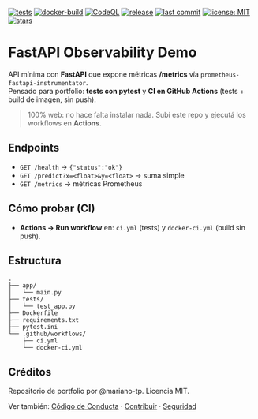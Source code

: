 [![tests](https://img.shields.io/github/actions/workflow/status/mariano-tp/fastapi-observability-demo/ci.yml?branch=main&label=tests&style=flat-square)](https://github.com/mariano-tp/fastapi-observability-demo/actions/workflows/ci.yml)
[![docker-build](https://img.shields.io/github/actions/workflow/status/mariano-tp/fastapi-observability-demo/docker-ci.yml?branch=main&label=docker-build&style=flat-square)](https://github.com/mariano-tp/fastapi-observability-demo/actions/workflows/docker-ci.yml)
[![CodeQL](https://img.shields.io/github/actions/workflow/status/mariano-tp/fastapi-observability-demo/codeql.yml?branch=main&label=codeql&style=flat-square)](https://github.com/mariano-tp/fastapi-observability-demo/actions/workflows/codeql.yml)
[![release](https://img.shields.io/github/v/release/mariano-tp/fastapi-observability-demo?display_name=tag&style=flat-square)](https://github.com/mariano-tp/fastapi-observability-demo/releases)
[![last commit](https://img.shields.io/github/last-commit/mariano-tp/fastapi-observability-demo?style=flat-square)](https://github.com/mariano-tp/fastapi-observability-demo/commits/main)
[![license: MIT](https://img.shields.io/badge/license-MIT-green?style=flat-square)](./LICENSE)
[![stars](https://img.shields.io/github/stars/mariano-tp/fastapi-observability-demo?style=flat-square)](https://github.com/mariano-tp/fastapi-observability-demo/stargazers)

# FastAPI Observability Demo

API mínima con **FastAPI** que expone métricas **/metrics** vía `prometheus-fastapi-instrumentator`.  
Pensado para portfolio: **tests con pytest** y **CI en GitHub Actions** (tests + build de imagen, sin push).

> 100% web: no hace falta instalar nada. Subí este repo y ejecutá los workflows en **Actions**.

## Endpoints
- `GET /health` → `{"status":"ok"}`
- `GET /predict?x=<float>&y=<float>` → suma simple
- `GET /metrics` → métricas Prometheus

## Cómo probar (CI)
- **Actions → Run workflow** en: `ci.yml` (tests) y `docker-ci.yml` (build sin push).

## Estructura
```text
.
├── app/
│   └── main.py
├── tests/
│   └── test_app.py
├── Dockerfile
├── requirements.txt
├── pytest.ini
└── .github/workflows/
    ├── ci.yml
    └── docker-ci.yml
```

## Créditos
Repositorio de portfolio por @mariano-tp. Licencia MIT.

Ver también: [Código de Conducta](./CODE_OF_CONDUCT.md) · [Contribuir](./CONTRIBUTING.md) · [Seguridad](./SECURITY.md)
